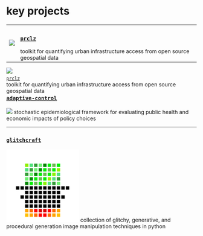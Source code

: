 # key projects

<table>
<tr>
  <td><img src="https://github.com/mansueto-institute/prclz/blob/master/docs/logo.svg" width="192"></td>
  <td>  
    <div><a href="https://github.com/mansueto-institute/prclz"><h3><code>prclz</code></h3></a></div>
    <div>toolkit for quantifying urban infrastructure access from open source geospatial data</div>
</td>
</tr>  
</table>

<span style="float:left">
<img src="https://github.com/mansueto-institute/prclz/blob/master/docs/logo.svg" width="192"> 
<div>
  <a href="https://github.com/mansueto-institute/prclz"><h><code>prclz</code></h3></a>
  <div>
  toolkit for quantifying urban infrastructure access from open source geospatial data
  </div>
</div>
</span>

---

### [`adaptive-control`](https://github.com/mansueto-institute/adaptive-control)
<img src="https://github.com/mansueto-institute/adaptive-control/blob/master/docs/logo.svg" width="192"> 
stochastic epidemiological framework for evaluating public health and economic impacts of policy choices 

---

### [`glitchcraft`](https://github.com/satejsoman/glitchcraft)
<img src="https://github.com/satejsoman/glitchcraft/blob/master/logo/logo.png" width="192">
collection of glitchy, generative, and procedural generation image manipulation techniques in python
